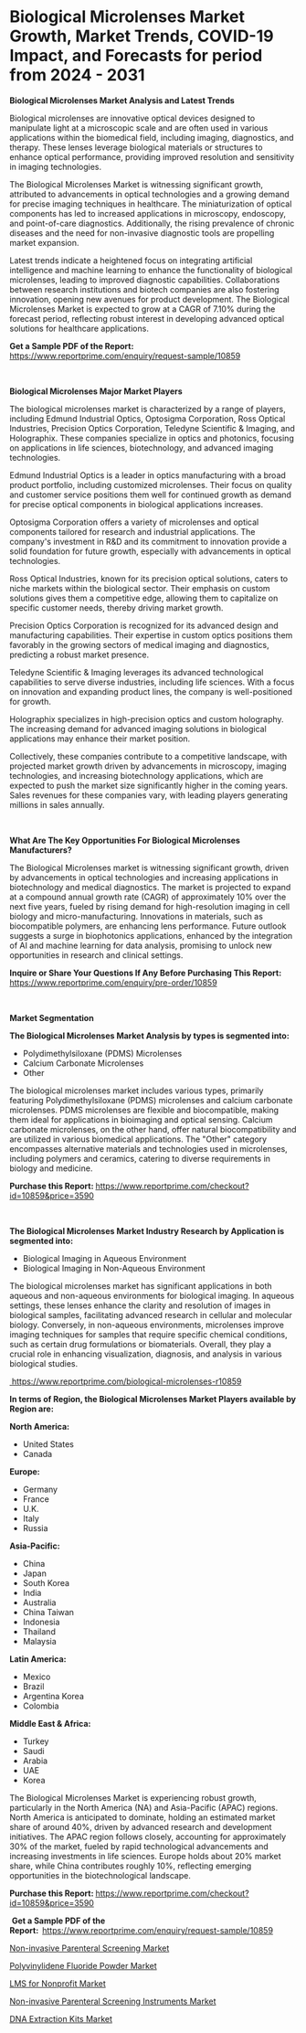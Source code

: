 <p><h1>Biological Microlenses Market Growth, Market Trends, COVID-19 Impact, and Forecasts for period from 2024 - 2031</h1></p><p><strong>Biological Microlenses Market Analysis and Latest Trends</strong></p>
<p><p>Biological microlenses are innovative optical devices designed to manipulate light at a microscopic scale and are often used in various applications within the biomedical field, including imaging, diagnostics, and therapy. These lenses leverage biological materials or structures to enhance optical performance, providing improved resolution and sensitivity in imaging technologies. </p><p>The Biological Microlenses Market is witnessing significant growth, attributed to advancements in optical technologies and a growing demand for precise imaging techniques in healthcare. The miniaturization of optical components has led to increased applications in microscopy, endoscopy, and point-of-care diagnostics. Additionally, the rising prevalence of chronic diseases and the need for non-invasive diagnostic tools are propelling market expansion.</p><p>Latest trends indicate a heightened focus on integrating artificial intelligence and machine learning to enhance the functionality of biological microlenses, leading to improved diagnostic capabilities. Collaborations between research institutions and biotech companies are also fostering innovation, opening new avenues for product development. The Biological Microlenses Market is expected to grow at a CAGR of 7.10% during the forecast period, reflecting robust interest in developing advanced optical solutions for healthcare applications.</p></p>
<p><strong>Get a Sample PDF of the Report:&nbsp;</strong> <a href="https://www.reportprime.com/enquiry/request-sample/10859">https://www.reportprime.com/enquiry/request-sample/10859</a></p>
<p>&nbsp;</p>
<p><strong>Biological Microlenses Major Market Players</strong></p>
<p><p>The biological microlenses market is characterized by a range of players, including Edmund Industrial Optics, Optosigma Corporation, Ross Optical Industries, Precision Optics Corporation, Teledyne Scientific & Imaging, and Holographix. These companies specialize in optics and photonics, focusing on applications in life sciences, biotechnology, and advanced imaging technologies.</p><p>Edmund Industrial Optics is a leader in optics manufacturing with a broad product portfolio, including customized microlenses. Their focus on quality and customer service positions them well for continued growth as demand for precise optical components in biological applications increases.</p><p>Optosigma Corporation offers a variety of microlenses and optical components tailored for research and industrial applications. The company's investment in R&D and its commitment to innovation provide a solid foundation for future growth, especially with advancements in optical technologies.</p><p>Ross Optical Industries, known for its precision optical solutions, caters to niche markets within the biological sector. Their emphasis on custom solutions gives them a competitive edge, allowing them to capitalize on specific customer needs, thereby driving market growth.</p><p>Precision Optics Corporation is recognized for its advanced design and manufacturing capabilities. Their expertise in custom optics positions them favorably in the growing sectors of medical imaging and diagnostics, predicting a robust market presence.</p><p>Teledyne Scientific & Imaging leverages its advanced technological capabilities to serve diverse industries, including life sciences. With a focus on innovation and expanding product lines, the company is well-positioned for growth.</p><p>Holographix specializes in high-precision optics and custom holography. The increasing demand for advanced imaging solutions in biological applications may enhance their market position.</p><p>Collectively, these companies contribute to a competitive landscape, with projected market growth driven by advancements in microscopy, imaging technologies, and increasing biotechnology applications, which are expected to push the market size significantly higher in the coming years. Sales revenues for these companies vary, with leading players generating millions in sales annually.</p></p>
<p>&nbsp;</p>
<p><strong>What Are The Key Opportunities For Biological Microlenses Manufacturers?</strong></p>
<p><p>The Biological Microlenses market is witnessing significant growth, driven by advancements in optical technologies and increasing applications in biotechnology and medical diagnostics. The market is projected to expand at a compound annual growth rate (CAGR) of approximately 10% over the next five years, fueled by rising demand for high-resolution imaging in cell biology and micro-manufacturing. Innovations in materials, such as biocompatible polymers, are enhancing lens performance. Future outlook suggests a surge in biophotonics applications, enhanced by the integration of AI and machine learning for data analysis, promising to unlock new opportunities in research and clinical settings.</p></p>
<p><strong>Inquire or Share Your Questions If Any Before Purchasing This Report:</strong> <a href="https://www.reportprime.com/enquiry/pre-order/10859">https://www.reportprime.com/enquiry/pre-order/10859</a></p>
<p>&nbsp;</p>
<p><strong>Market Segmentation</strong></p>
<p><strong>The Biological Microlenses Market Analysis by types is segmented into:</strong></p>
<p><ul><li>Polydimethylsiloxane (PDMS) Microlenses</li><li>Calcium Carbonate Microlenses</li><li>Other</li></ul></p>
<p><p>The biological microlenses market includes various types, primarily featuring Polydimethylsiloxane (PDMS) microlenses and calcium carbonate microlenses. PDMS microlenses are flexible and biocompatible, making them ideal for applications in bioimaging and optical sensing. Calcium carbonate microlenses, on the other hand, offer natural biocompatibility and are utilized in various biomedical applications. The "Other" category encompasses alternative materials and technologies used in microlenses, including polymers and ceramics, catering to diverse requirements in biology and medicine.</p></p>
<p><strong>Purchase this Report:&nbsp;</strong><a href="https://www.reportprime.com/checkout?id=10859&price=3590">https://www.reportprime.com/checkout?id=10859&price=3590</a></p>
<p>&nbsp;</p>
<p><strong>The Biological Microlenses Market Industry Research by Application is segmented into:</strong></p>
<p><ul><li>Biological Imaging in Aqueous Environment</li><li>Biological Imaging in Non-Aqueous Environment</li></ul></p>
<p><p>The biological microlenses market has significant applications in both aqueous and non-aqueous environments for biological imaging. In aqueous settings, these lenses enhance the clarity and resolution of images in biological samples, facilitating advanced research in cellular and molecular biology. Conversely, in non-aqueous environments, microlenses improve imaging techniques for samples that require specific chemical conditions, such as certain drug formulations or biomaterials. Overall, they play a crucial role in enhancing visualization, diagnosis, and analysis in various biological studies.</p></p>
<p><a href="https://www.reportprime.com/biological-microlenses-r10859">&nbsp;https://www.reportprime.com/biological-microlenses-r10859</a></p>
<p><strong>In terms of Region, the Biological Microlenses Market Players available by Region are:</strong></p>
<p>
    <p> <strong> North America: </strong>
        <ul>
            <li>United States</li>
            <li>Canada</li>
        </ul>
        </p> 
    <p> <strong> Europe: </strong>
        <ul>
            <li>Germany</li>
            <li>France</li>
            <li>U.K.</li>
            <li>Italy</li>
            <li>Russia</li>
        </ul>
        </p> 
    <p> <strong> Asia-Pacific: </strong>
        <ul>
            <li>China</li>
            <li>Japan</li>
            <li>South Korea</li>
            <li>India</li>
            <li>Australia</li>
            <li>China Taiwan</li>
            <li>Indonesia</li>
            <li>Thailand</li>
            <li>Malaysia</li>
        </ul>
        </p> 
    <p> <strong> Latin America: </strong>
        <ul>
            <li>Mexico</li>
            <li>Brazil</li>
            <li>Argentina Korea</li>
            <li>Colombia</li>
        </ul>
        </p> 
    <p> <strong> Middle East & Africa: </strong>
        <ul>
            <li>Turkey</li>
            <li>Saudi</li>
            <li>Arabia</li>
            <li>UAE</li>
            <li>Korea</li>
        </ul>
    </p>
    </p>
<p><p>The Biological Microlenses Market is experiencing robust growth, particularly in the North America (NA) and Asia-Pacific (APAC) regions. North America is anticipated to dominate, holding an estimated market share of around 40%, driven by advanced research and development initiatives. The APAC region follows closely, accounting for approximately 30% of the market, fueled by rapid technological advancements and increasing investments in life sciences. Europe holds about 20% market share, while China contributes roughly 10%, reflecting emerging opportunities in the biotechnological landscape.</p></p>
<p><strong>Purchase this Report: </strong><a href="https://www.reportprime.com/checkout?id=10859&price=3590">https://www.reportprime.com/checkout?id=10859&price=3590</a></p>
<p>&nbsp;<strong>Get a Sample PDF of the Report:&nbsp;&nbsp;</strong><a href="https://www.reportprime.com/enquiry/request-sample/10859">https://www.reportprime.com/enquiry/request-sample/10859</a></p>
<p><strong></strong></p>
<p><p><a href="https://medium.com/@ikeschumm30/the-non-invasive-parenteral-screening-market-research-report-provides-an-in-depth-and-up-to-date-b85c4dfaacbd">Non-invasive Parenteral Screening Market</a></p><p><a href="https://www.linkedin.com/pulse/strategic-market-insights-global-polyvinylidene-fluoride-azife?trackingId=rnxG9xbVT%2F6sPt9qbGcP2g%3D%3D">Polyvinylidene Fluoride Powder Market</a></p><p><a href="https://issuu.com/reportprime-2/docs/lms-for-nonprofit-market-size-2030._8992da06b56bb6">LMS for Nonprofit Market</a></p><p><a href="https://medium.com/@ikeschumm30/the-market-for-non-invasive-parenteral-screening-instruments-market-is-examined-in-this-report-cfecb9c9edf6">Non-invasive Parenteral Screening Instruments Market</a></p><p><a href="https://github.com/AngelaWalsh696/Market-Research-Report-List-1/blob/main/dna-extraction-kits-market.md">DNA Extraction Kits Market</a></p></p>